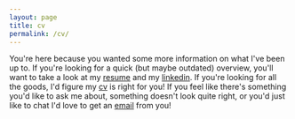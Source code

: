```yaml
---
layout: page
title: cv
permalink: /cv/
---
```


You're here because you wanted some more information on what I've been up to. If you're looking for a quick (but maybe outdated) overview, you'll want to take a look at my [resume](https://www.dropbox.com/s/gtvfola8j4ib9ji/Arani_Bhattacharyay_Resume.pdf?dl=0) and my [linkedin](https://www.linkedin.com/in/aranibatta). If you're looking for all the goods, I'd figure my [cv](/fullcv) is right for you! If you feel like there's something you'd like to ask me about, something doesn't look quite right, or you'd just like to chat I'd love to get an [email](mailto:aranibatta@berkeley.edu) from you!